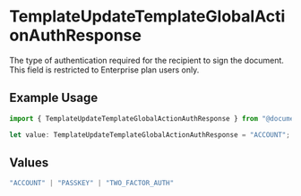 # TemplateUpdateTemplateGlobalActionAuthResponse

The type of authentication required for the recipient to sign the document. This field is restricted to Enterprise plan users only.

## Example Usage

```typescript
import { TemplateUpdateTemplateGlobalActionAuthResponse } from "@documenso/sdk-typescript/models/operations";

let value: TemplateUpdateTemplateGlobalActionAuthResponse = "ACCOUNT";
```

## Values

```typescript
"ACCOUNT" | "PASSKEY" | "TWO_FACTOR_AUTH"
```